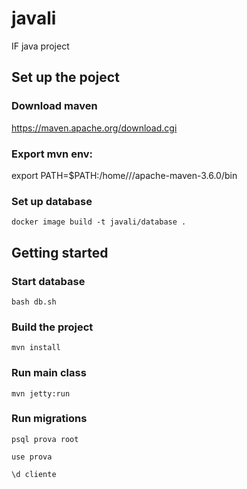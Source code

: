# javali
IF java project

## Set up the poject

### Download maven
https://maven.apache.org/download.cgi

### Export mvn env:
export PATH=$PATH:/home/<user>/<folder>/apache-maven-3.6.0/bin

### Set up database
```
docker image build -t javali/database .
```

## Getting started

### Start database
```
bash db.sh
```

### Build the project
```
mvn install
```

### Run main class
```
mvn jetty:run
```

### Run migrations
```
psql prova root
```
```
use prova
```
```
\d cliente
```